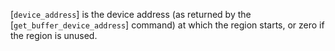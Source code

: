 [`device_address`] is the device address (as returned by the
[`get_buffer_device_address`] command) at which the region starts, or
zero if the region is unused.